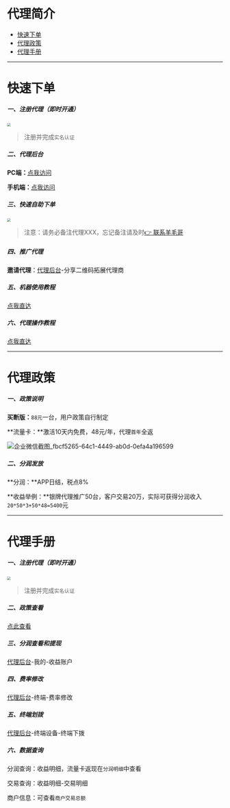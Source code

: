 # 代理简介

- [快速下单](#快速下单)
- [代理政策](#代理政策)
- [代理手册](#代理手册)

---

# 快速下单

##### 一、注册代理（即时开通）

[<img src="https://cos.zjkmkj.com/media/2024/08/20/791d7f1cd06112d7a70af01ff2642a94-2.webp" style="zoom:50%;" />](https://agentm.zjkmkj.com/pages/register?sup=Mg==)

> 注册并完成`实名认证`

##### 二、代理后台

**PC端：**[点我访问](https://agent.zjkmkj.com/fnlDRPAuQm.php/dashboard?ref=addtabs)

**手机端：**[点我访问](https://agent.zjkmkj.com/)

##### 三、快速自助下单

[<img src="https://cos.zjkmkj.com/media/2024/08/20/36b82ee59a0f3926c799eb6727e93a86-2.webp" style="zoom:50%;" />](http://kmshop.zjkmkj.com/pages/goods_details/index?id=41)

> 注意：请务必备注代理XXX，忘记备注请及时[👉 联系羊毛哥](http://u.zjkmkj.com/unVf1 )

##### 四、推广代理

**邀请代理**：[代理后台](agent/axf.md#二、代理后台)-分享二维码拓展代理商

##### 五、机器使用教程

[点我直达](tool/axf.md)

##### 六、代理操作教程

[点我直达](agent/axf.md)

---

# 代理政策

##### 一、政策说明

**买断版：**`88元`一台，用户政策自行制定

**流量卡：**激活10天内免费，48元/年，代理`首年`全返

![企业微信截图_fbcf5265-64c1-4449-ab0d-0efa4a196599](https://cos.zjkmkj.com/media/2024/08/20/44d890b5f65260e2af1a752ce2eb86b0-2.webp)

##### **二、分润发放**

**分润：**APP日结，税点8%

**收益举例：**银牌代理推广50台，客户交易20万，实际可获得分润收入`20*50*3+50*48=5400`元

---

# 代理手册

##### 一、注册代理（即时开通）

[<img src="https://cos.zjkmkj.com/media/2024/08/20/791d7f1cd06112d7a70af01ff2642a94-2.webp" style="zoom:50%;" />](https://agentm.zjkmkj.com/pages/register?sup=Mg==)

> 注册并完成`实名认证`

##### 二、政策查看

[点此查看](#代理政策)

##### 三、分润查看和提现

[代理后台](https://agentm.zjkmkj.com/)-我的-收益账户

##### 四、费率修改

[代理后台](https://agentm.zjkmkj.com/)-终端-费率修改

##### 五、终端划拨

[代理后台](https://agentm.zjkmkj.com/)-终端设备-终端下拨

##### 六、数据查询

分润查询：收益明细，流量卡返现在`分润明细`中查看

交易查询：收益明细-交易明细

商户信息：可查看`商户交易总额`
